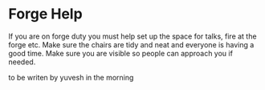 # Forge Help

If you are on forge duty you must help set up the space for talks, fire at the forge etc.
Make sure the chairs are tidy and neat and everyone is having a good time. Make sure you are visible so people can approach you if needed.


to be writen by yuvesh in the morning

